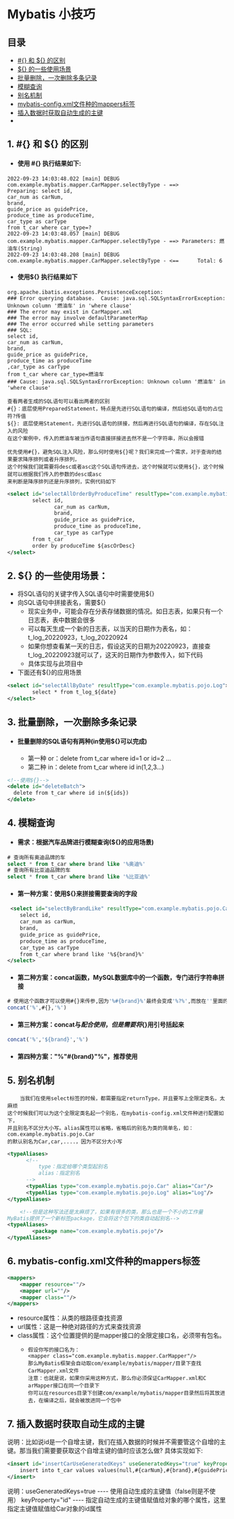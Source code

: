 Mybatis 小技巧
=================================
## 目录
* [#{} 和 ${} 的区别](#1)
* [${} 的一些使用场景](#2)
* [批量删除，一次删除多条记录](#3)
* [模糊查询](#4)
* [别名机制](#5)
* [mybatis-config.xml文件种的mappers标签](#6)
* [插入数据时获取自动生成的主键](#7)
* [](#8)


## 1. #{} 和 ${} 的区别
<p id="1"/>

* #### 使用 #{} 执行结果如下:
```text
2022-09-23 14:03:48.022 [main] DEBUG com.example.mybatis.mapper.CarMapper.selectByType - ==>  
Preparing: select id, 
car_num as carNum, 
brand, 
guide_price as guidePrice, 
produce_time as produceTime, 
car_type as carType 
from t_car where car_type=?
2022-09-23 14:03:48.057 [main] DEBUG com.example.mybatis.mapper.CarMapper.selectByType - ==> Parameters: 燃油车(String)
2022-09-23 14:03:48.208 [main] DEBUG com.example.mybatis.mapper.CarMapper.selectByType - <==      Total: 6
```
* #### 使用${} 执行结果如下
```text
org.apache.ibatis.exceptions.PersistenceException: 
### Error querying database.  Cause: java.sql.SQLSyntaxErrorException: Unknown column '燃油车' in 'where clause'
### The error may exist in CarMapper.xml
### The error may involve defaultParameterMap
### The error occurred while setting parameters
### SQL: 
select id,
car_num as carNum,
brand,
guide_price as guidePrice,
produce_time as produceTime
,car_type as carType 
from t_car where car_type=燃油车
### Cause: java.sql.SQLSyntaxErrorException: Unknown column '燃油车' in 'where clause'
```
```text
查看两者生成的SQL语句可以看出两者的区别
#{}：底层使用PreparedStatement，特点是先进行SQL语句的编译，然后给SQL语句的占位符?传值
${}: 底层使用Statement，先进行SQL语句的拼接，然后再进行SQL语句的编译，存在SQL注入的风险
在这个案例中，传入的燃油车被当作语句直接拼接进去然不是一个字符串，所以会报错

优先使用#{}，避免SQL注入风险，那么何时使用${}呢？我们来完成一个需求，对于查询的结果要求降序排列或者升序排列，
这个时候我们就需要将desc或者asc这个SQL语句传进去，这个时候就可以使用${}，这个时候就可以根据我们传入的参数的desc或asc
来判断是降序排列还是升序排列，实例代码如下
```
```xml
<select id="selectAllOrderByProduceTime" resultType="com.example.mybatis.pojo.Car">
        select id,
               car_num as carNum,
               brand,
               guide_price as guidePrice,
               produce_time as produceTime,
               car_type as carType
        from t_car
        order by produceTime ${ascOrDesc}
</select>
```
## 2. ${} 的一些使用场景：
<p id="2"/>

* 将SQL语句的关键字传入SQL语句中时需要使用${}
* 向SQL语句中拼接表名，需要${}
  * 现实业务中，可能会存在分表存储数据的情况。如日志表，如果只有一个日志表，表中数据会很多
  * 可以每天生成一个新的日志表，以当天的日期作为表名，如：t_log_20220923，t_log_20220924
  * 如果你想查看某一天的日志，假设这天的日期为20220923，直接查t_log_20220923就可以了，这天的日期作为参数传入，如下代码
  * 具体实现与此项目中
* 下面还有${}的应用场景
```xml
<select id="selectAllByDate" resultType="com.example.mybatis.pojo.Log">
        select * from t_log_${date}
</select>
```

## 3. 批量删除，一次删除多条记录
<p id="3"/>

* #### 批量删除的SQL语句有两种(in使用${}可以完成)
  * 第一种 or：delete from t_car where id=1 or id=2 ...
  * 第二种 in：delete from t_car where id in(1,2,3...)

```xml
<!--使用${}-->
<delete id="deleteBatch">
  delete from t_car where id in(${ids})
</delete>
```

## 4. 模糊查询
<p id="4"/>

* #### 需求：根据汽车品牌进行模糊查询(${}的应用场景)
```sql
# 查询所有奥迪品牌的车
select * from t_car where brand like '%奥迪%'
# 查询所有比亚迪品牌的车
select * from t_car where brand like '%比亚迪%'
```
* #### 第一种方案：使用${}来拼接需要查询的字段
```xml
 <select id="selectByBrandLike" resultType="com.example.mybatis.pojo.Car">
    select id,
    car_num as carNum,
    brand,
    guide_price as guidePrice,
    produce_time as produceTime,
    car_type as carType
    from t_car where brand like '%${brand}%' 
</select>
```
* #### 第二种方案：concat函数，MySQL数据库中的一个函数，专门进行字符串拼接
```sql
# 使用这个函数才可以使用#{}来传参,因为'%#{brand}%'最终会变成'%?%',而放在''里面的?会被当成普通字符,不再是占位符
concat('%',#{},'%')
```
* #### 第三种方案：concat与${}配合使用，但是需要将${}用引号括起来
```sql
concat('%','${brand}','%')
```
* #### 第四种方案："%"#{brand}"%"，推荐使用

## 5. 别名机制
<p id="5"/>

```text
    当我们在使用select标签的时候，都需要指定returnType，并且要写上全限定类名，太麻烦
这个时候我们可以为这个全限定类名起一个别名，在mybatis-config.xml文件种进行配置如下，
并且别名不区分大小写。alias属性可以省略，省略后的别名为类的简单名，如：com.example.mybatis.pojo.Car
的默认别名为Car,car,....，因为不区分大小写
```
```xml
<typeAliases>
      <!--
          type：指定给哪个类型起别名
          alias：指定别名
      -->
      <typeAlias type="com.example.mybatis.pojo.Car" alias="Car"/>
      <typeAlias type="com.example.mybatis.pojo.Log" alias="Log"/>
</typeAliases>
```
```xml
    <!--但是这种写法还是太麻烦了，如果有很多的类，那么也是一个不小的工作量
MyBatis提供了一个新标签package，它会将这个包下的类自动起别名-->
<typeAliases>
        <package name="com.example.mybatis.pojo"/>
</typeAliases>
```

## 6. mybatis-config.xml文件种的mappers标签
<p id="6"/>

```xml
<mappers>
    <mapper resource=""/>
    <mapper url=""/>
    <mapper class=""/>
</mappers>
```
* resource属性：从类的根路径查找资源
* url属性：这是一种绝对路径的方式来查找资源
* class属性：这个位置提供的是mapper接口的全限定接口名，必须带有包名。
  * ```text
    假设你写的接口名为：
    <mapper class="com.example.mybatis.mapper.CarMapper"/>
    那么MyBatis框架会自动取com/example/mybatis/mapper/目录下查找CarMapper.xml文件
    注意：也就是说，如果你采用这种方式，那么你必须保证CarMapper.xml和C  arMapper接口在同一个目录下
    你可以在resources目录下创建com/example/mybatis/mapper目录然后将其放进去，在编译之后，就会被放进同一个包中
    ```
## 7. 插入数据时获取自动生成的主键
<p id="7"/>

说明：比如说id是一个自增主键，我们在插入数据的时候并不需要管这个自增的主键。那当我们需要要获取这个自增主键的值时应该怎么做?
具体实现如下:
```xml
<insert id="insertCarUseGeneratedKeys" useGeneratedKeys="true" keyProperty="id">
    insert into t_car values values(null,#{carNum},#{brand},#{guidePrice},#{produceTime},#{carType})
</insert>
```
说明：useGeneratedKeys=true ---- 使用自动生成的主键值（false则是不使用）
     keyProperty="id" ---- 指定自动生成的主键值赋值给对象的哪个属性，这里指定主键值赋值给Car对象的id属性